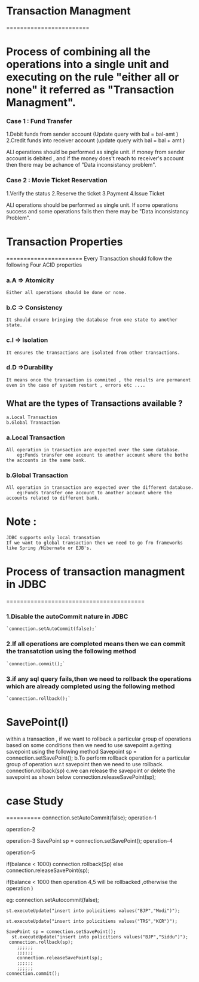 # Transaction Managment
========================

# Process of combining all the operations into a single unit and executing on the rule "either all or none" it referred as "Transaction Managment".

### Case 1 : Fund Transfer
1.Debit funds from sender account (Update query with bal = bal-amt )
2.Credit funds into receiver account (update query with bal = bal + amt )

ALl operations should be performed as single unit.
if money from sender account is debited , and if the money does't reach to receiver's account then there may be achance of "Data inconsistancy problem".


### Case 2 : Movie Ticket Reservation

1.Verify the status
2.Reserve the ticket
3.Payment
4.Issue Ticket

ALl operations should be performed as single unit.
If some operations success and some operations fails then there may be "Data inconsistancy Problem".

# Transaction Properties
======================
Every Transaction should follow the following Four ACID properties

### a.A => Atomicity
    Either all operations should be done or none.

### b.C => Consistency
    It should ensure bringing the database from one state to another state.

### c.I => Isolation
    It ensures the transactions are isolated from other transactions.

### d.D =>Durability
    It means once the transaction is commited , the results are permanent even in the case of system restart , errors etc ....

## What are the types of Transactions available ?
    a.Local Transaction
    b.Global Transaction

### a.Local Transaction
    All operation in transaction are expected over the same database.
        eg:Funds transfer one account to another account where the bothe the accounts in the same bank.

### b.Global Transaction
    All operation in transaction are expected over the different database.
        eg:Funds transfer one account to another account where the accounts related to different bank.

# Note :
    JDBC supports only local transation
    If we want to global transaction then we need to go fro frameworks like Spring /Hibernate or EJB's.


# Process of transaction managment in JDBC
========================================

### 1.Disable the autoCommit nature in JDBC
    `connection.setAutoCommit(false);`

### 2.If all operations are completed means then we can commit the transatction using the following method
    `connection.commit();`

### 3.if any sql query fails,then we need to rollback the operations which are already completed using the following method 
    `connection.rollback();`


SavePoint(I)
================
within a transaction , if we want to rollback a particular group of operations based on some conditions then we need to use savepoint
    a.getting savepoint using the following method
        Savepoint sp = connection.setSavePoint();
    b.To perform rollback operation for a particular group of operation w.r.t savepoint then we need to use rollback.
        connection.rollback(sp)
    c.we can release the savepoint or delete the savepoint as shown below
        connection.releaseSavePoint(sp);

# case Study
==========
connection.setAutoCommit(false);
operation-1

operation-2

operation-3
SavePoint sp = connection.setSavePoint();
operation-4

operation-5

if(balance < 1000)
    connection.rollback(Sp)
else
    connection.releaseSavePoint(sp);

if(balance < 1000 then operation 4,5 will be rollbacked ,otherwise the operation )

eg:
    connection.setAutocommit(false);

    st.executeUpdate("insert into policitiens values("BJP","Modi")");
    
    st.executeUpdate("insert into policitiens values("TRS","KCR")");

    SavePoint sp = connection.setSavePoint();
      st.executeUpdate("insert into policitiens values("BJP","Siddu")");
     connection.rollback(sp);
        ;;;;;;
        ;;;;;;
        connection.releaseSavePoint(sp);
        ;;;;;;
        ;;;;;;
    connection.commit();
